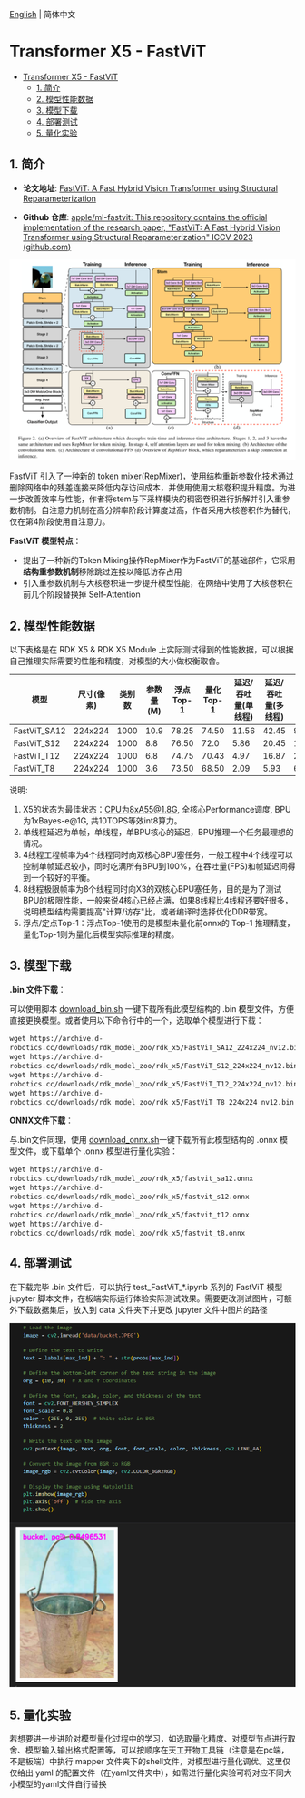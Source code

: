 [English](./README.md) | 简体中文

# Transformer X5 - FastViT

- [Transformer X5 - FastViT](#transformer-x5---fastvit)
  - [1. 简介](#1-简介)
  - [2. 模型性能数据](#2-模型性能数据)
  - [3. 模型下载](#3-模型下载)
  - [4. 部署测试](#4-部署测试)
  - [5. 量化实验](#5-量化实验)

## 1. 简介

- **论文地址**: [FastViT: A Fast Hybrid Vision Transformer using Structural Reparameterization](http://arxiv.org/abs/2303.14189)

- **Github 仓库**: [apple/ml-fastvit: This repository contains the official implementation of the research paper, "FastViT: A Fast Hybrid Vision Transformer using Structural Reparameterization" ICCV 2023 (github.com)](https://github.com/apple/ml-fastvit)

![](./data/FastViT_architecture.png)

FastViT 引入了一种新的 token mixer(RepMixer)，使用结构重新参数化技术通过删除网络中的残差连接来降低内存访问成本，并使用使用大核卷积提升精度。为进一步改善效率与性能，作者将stem与下采样模块的稠密卷积进行拆解并引入重参数机制。自注意力机制在高分辨率阶段计算度过高，作者采用大核卷积作为替代，仅在第4阶段使用自注意力。

**FastViT 模型特点**：

- 提出了一种新的Token Mixing操作RepMixer作为FastViT的基础部件，它采用**结构重参数机制**移除跳过连接以降低访存占用
- 引入重参数机制与大核卷积进一步提升模型性能，在网络中使用了大核卷积在前几个阶段替换掉 Self-Attention


## 2. 模型性能数据

以下表格是在 RDK X5 & RDK X5 Module 上实际测试得到的性能数据，可以根据自己推理实际需要的性能和精度，对模型的大小做权衡取舍。


| 模型           | 尺寸(像素)  | 类别数  | 参数量(M) | 浮点Top-1  | 量化Top-1  | 延迟/吞吐量(单线程) | 延迟/吞吐量(多线程) | 帧率     |
| ------------ | ------- | ---- | ------ | ----- | ----- | ----------- | ----------- | ------ |
| FastViT_SA12 | 224x224 | 1000 | 10.9   | 78.25 | 74.50 | 11.56       | 42.45       | 93.44  |
| FastViT_S12  | 224x224 | 1000 | 8.8    | 76.50 | 72.0  | 5.86        | 20.45       | 193.87 |
| FastViT_T12  | 224x224 | 1000 | 6.8    | 74.75 | 70.43 | 4.97        | 16.87       | 234.78 |
| FastViT_T8   | 224x224 | 1000 | 3.6    | 73.50 | 68.50 | 2.09        | 5.93        | 667.21 |


说明: 
1. X5的状态为最佳状态：CPU为8xA55@1.8G, 全核心Performance调度, BPU为1xBayes-e@1G, 共10TOPS等效int8算力。
2. 单线程延迟为单帧，单线程，单BPU核心的延迟，BPU推理一个任务最理想的情况。
3. 4线程工程帧率为4个线程同时向双核心BPU塞任务，一般工程中4个线程可以控制单帧延迟较小，同时吃满所有BPU到100%，在吞吐量(FPS)和帧延迟间得到一个较好的平衡。
4. 8线程极限帧率为8个线程同时向X3的双核心BPU塞任务，目的是为了测试BPU的极限性能，一般来说4核心已经占满，如果8线程比4线程还要好很多，说明模型结构需要提高"计算/访存"比，或者编译时选择优化DDR带宽。
5. 浮点/定点Top-1：浮点Top-1使用的是模型未量化前onnx的 Top-1 推理精度，量化Top-1则为量化后模型实际推理的精度。

## 3. 模型下载

**.bin 文件下载**：

可以使用脚本 [download_bin.sh](./model/download_bin.sh) 一键下载所有此模型结构的 .bin 模型文件，方便直接更换模型。或者使用以下命令行中的一个，选取单个模型进行下载：

```shell
wget https://archive.d-robotics.cc/downloads/rdk_model_zoo/rdk_x5/FastViT_SA12_224x224_nv12.bin
wget https://archive.d-robotics.cc/downloads/rdk_model_zoo/rdk_x5/FastViT_S12_224x224_nv12.bin
wget https://archive.d-robotics.cc/downloads/rdk_model_zoo/rdk_x5/FastViT_T12_224x224_nv12.bin
wget https://archive.d-robotics.cc/downloads/rdk_model_zoo/rdk_x5/FastViT_T8_224x224_nv12.bin
```

**ONNX文件下载**：

与.bin文件同理，使用 [download_onnx.sh](./model/download_onnx.sh)一键下载所有此模型结构的 .onnx 模型文件，或下载单个 .onnx 模型进行量化实验：

```shell
wget https://archive.d-robotics.cc/downloads/rdk_model_zoo/rdk_x5/fastvit_sa12.onnx
wget https://archive.d-robotics.cc/downloads/rdk_model_zoo/rdk_x5/fastvit_s12.onnx
wget https://archive.d-robotics.cc/downloads/rdk_model_zoo/rdk_x5/fastvit_t12.onnx
wget https://archive.d-robotics.cc/downloads/rdk_model_zoo/rdk_x5/fastvit_t8.onnx
```

## 4. 部署测试

在下载完毕 .bin 文件后，可以执行 test_FastViT_*.ipynb 系列的 FastViT 模型 jupyter 脚本文件，在板端实际运行体验实际测试效果。需要更改测试图片，可额外下载数据集后，放入到 data 文件夹下并更改 jupyter 文件中图片的路径

![](./data/inference.png)

## 5. 量化实验

若想要进一步进阶对模型量化过程中的学习，如选取量化精度、对模型节点进行取舍、模型输入输出格式配置等，可以按顺序在天工开物工具链（注意是在pc端，不是板端）中执行 mapper 文件夹下的shell文件，对模型进行量化调优。这里仅仅给出 yaml 的配置文件（在yaml文件夹中），如需进行量化实验可将对应不同大小模型的yaml文件自行替换
